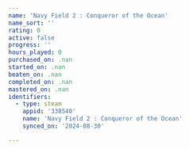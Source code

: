 ```yaml
---
name: 'Navy Field 2 : Conqueror of the Ocean'
name_sort: ''
rating: 0
active: false
progress: ''
hours_played: 0
purchased_on: .nan
started_on: .nan
beaten_on: .nan
completed_on: .nan
mastered_on: .nan
identifiers:
  - type: steam
    appid: '338540'
    name: 'Navy Field 2 : Conqueror of the Ocean'
    synced_on: '2024-08-30'

---
```


